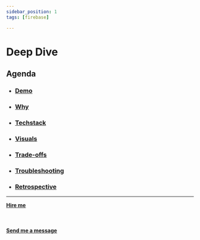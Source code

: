 ```yaml
---
sidebar_position: 1
tags: [firebase]

---
```


# Deep Dive



## Agenda
* ### [Demo](/docs/projects/Cybersecurity/keylogger/demo)
* ### [Why](/docs/projects/Cybersecurity/keylogger/why)
* ###  [Techstack](/docs/projects/Cybersecurity/keylogger/Techstack)
* ###  [Visuals](/docs/projects/Cybersecurity/keylogger/visuals)
* ###  [Trade-offs](/docs/projects/Cybersecurity/keylogger/tradeoffs)
* ###  [Troubleshooting](/docs/projects/Cybersecurity/keylogger/troubleshooting)
* ###  [Retrospective](/docs/projects/Cybersecurity/keylogger/retrospective)


<hr></hr>

<a href="https://calendly.com/mattherzog/business-chat" target="_blank"><b><u>Hire me</u></b></a>
<br></br>
<br></br>
<a href="mailto:matt@mattherzog.me" target="_blank"><b><u>Send me a message</u></b></a>
